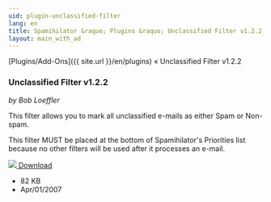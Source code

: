 ```yaml
---
uid: plugin-unclassified-filter
lang: en
title: Spamihilator &raquo; Plugins &raquo; Unclassified Filter v1.2.2
layout: main_with_ad
---
```


[Plugins/Add-Ons]({{ site.url }}/en/plugins) &laquo; Unclassified Filter v1.2.2

### Unclassified Filter v1.2.2

_by Bob Loeffler_

This filter allows you to mark all unclassified e-mails as either Spam or Non-spam.

This filter MUST be placed at the bottom of Spamihilator's Priorities list because no other filters will be used after it processes an e-mail.

<div class="downloadsection">
<a href="http://www.peaktopeak.com/spamihilator/unclassifiedfilter_1_2_2.exe" class="radius button left" id="download-button"><img src="{{site.url}}/images/download-arrow.png"> Download</a>
<ul id="download-notes">
<li>82 KB</li>
<li>Apr/01/2007</li>
</ul>
</div>

